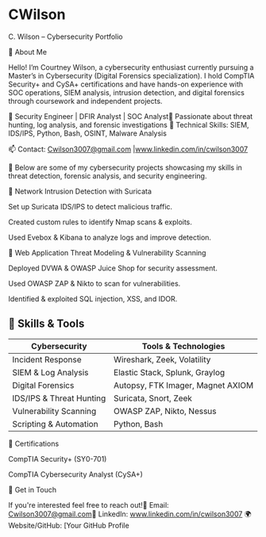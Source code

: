 # CWilson
C. Wilson – Cybersecurity Portfolio



👋 About Me

Hello! I’m Courtney Wilson, a cybersecurity enthusiast currently pursuing a Master’s in Cybersecurity (Digital Forensics specialization). I hold CompTIA Security+ and CySA+ certifications and have hands-on experience with SOC operations, SIEM analysis, intrusion detection, and digital forensics through coursework and independent projects.

🔹 Security Engineer | DFIR Analyst | SOC Analyst🔹 Passionate about threat hunting, log analysis, and forensic investigations
🔹 Technical Skills: SIEM, IDS/IPS, Python, Bash, OSINT, Malware Analysis

📫 Contact: Cwilson3007@gmail.com  |www.linkedin.com/in/cwilson3007 


🚀 Below are some of my cybersecurity projects showcasing my skills in threat detection, forensic analysis, and security engineering.

🔹 Network Intrusion Detection with Suricata

Set up Suricata IDS/IPS to detect malicious traffic.

Created custom rules to identify Nmap scans & exploits.

Used Evebox & Kibana to analyze logs and improve detection.

🔹 Web Application Threat Modeling & Vulnerability Scanning

Deployed DVWA & OWASP Juice Shop for security assessment.

Used OWASP ZAP & Nikto to scan for vulnerabilities.

Identified & exploited SQL injection, XSS, and IDOR.


## **🔧 Skills & Tools**

| **Cybersecurity**        | **Tools & Technologies**          |
| ------------------------ | --------------------------------- |
| Incident Response        | Wireshark, Zeek, Volatility       |
| SIEM & Log Analysis      | Elastic Stack, Splunk, Graylog    |
| Digital Forensics        | Autopsy, FTK Imager, Magnet AXIOM |
| IDS/IPS & Threat Hunting | Suricata, Snort, Zeek             |
| Vulnerability Scanning   | OWASP ZAP, Nikto, Nessus          |
| Scripting & Automation   | Python, Bash                      |



📜 Certifications

CompTIA Security+ (SY0-701)

CompTIA Cybersecurity Analyst (CySA+)


📩 Get in Touch

If you're interested feel free to reach out!📧 Email: Cwilson3007@gmail.com🔗 LinkedIn: www.linkedin.com/in/cwilson3007 🌍 Website/GitHub: [Your GitHub Profile
